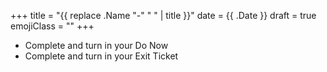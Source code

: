 +++
title = "{{ replace .Name "-" " " | title }}"
date = {{ .Date }}
draft = true
emojiClass = ""
+++

- Complete and turn in your Do Now
- Complete and turn in your Exit Ticket
